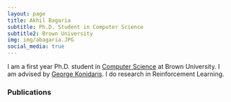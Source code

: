 ```yaml
---
layout: page
title: Akhil Bagaria
subtitle: Ph.D. Student in Computer Science
subtitle2: Brown University
img: img/abagaria.JPG
social_media: true
---
```


I am a first year Ph.D. student in
<a href="https://cs.brown.edu/" target="_blank">Computer Science</a>
at Brown University.
I am advised by
<a href="http://cs.brown.edu/people/gdk/" target="_blank">George Konidaris</a>.
I do research in Reinforcement Learning.

### __Publications__
